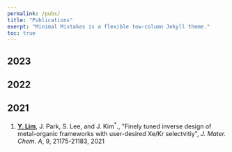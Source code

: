```yaml
---
permalink: /pubs/
title: "Publications"
exerpt: "Minimal Mistakes is a flexible tow-column Jekyll theme."
toc: true
--- 
```


## 2023

## 2022

## 2021
1. <u>**Y. Lim**</u>, J. Park, S. Lee, and J. Kim<sup>*</sup>., "Finely tuned inverse design of metal-organic frameworks with user-desired Xe/Kr selectvitiy", _J. Mater. Chem. A_, 9, 21175-21183, 2021